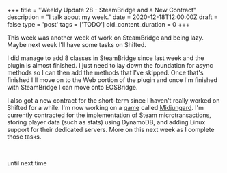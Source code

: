 
+++
title = "Weekly Update 28 - SteamBridge and a New Contract"
description = "I talk about my week."
date = 2020-12-18T12:00:00Z
draft = false
type = 'post'
tags = ['TODO']
old_content_duration = 0
+++

<p>This week was another week of work on SteamBridge and being lazy. Maybe next week I'll have some tasks on Shifted.</p>
<p>I did manage to add 8 classes in SteamBridge since last week and the plugin is almost finished. I just need to lay down the foundation for async methods so I can then add the methods that I've skipped. Once that's finished I'll move on to the Web portion of the plugin and once I'm finished with SteamBridge I can move onto EOSBridge.</p>
<p>I also got a new contract for the short-term since I haven't really worked on Shifted for a while. I'm now working on a <a href="https://midjungard.com/" target="_blank" rel="noopener">game</a> called <a href="https://store.steampowered.com/app/1202410/Midjungard/" target="_blank" rel="noopener">Midjungard</a>. I'm currently contracted for the implementation of Steam microtransactions, storing player data (such as stats) using DynamoDB, and adding Linux support for their dedicated servers. More on this next week as I complete those tasks.</p>
<p>&nbsp;</p>
<p>until next time</p>
    